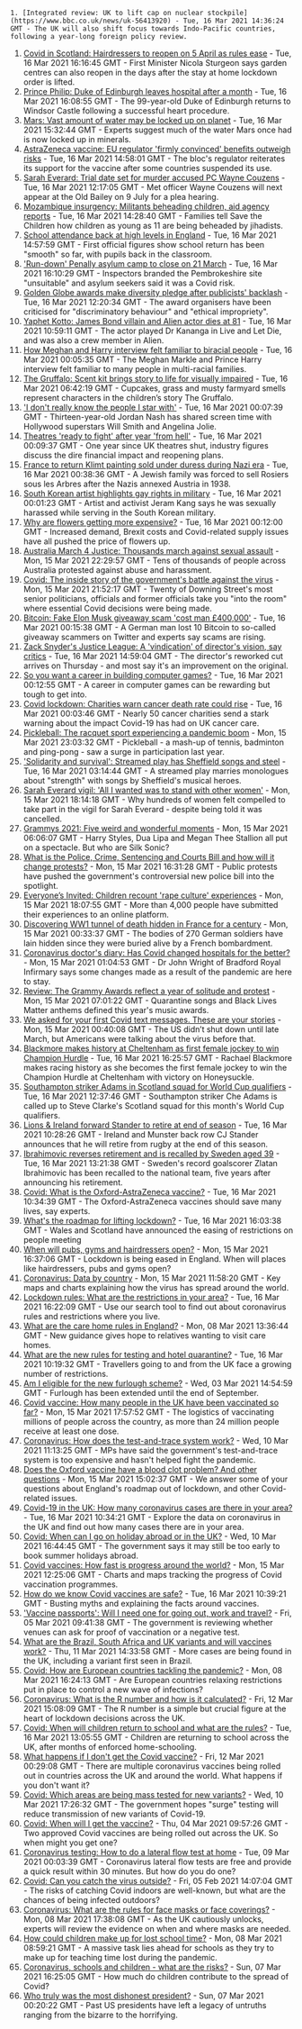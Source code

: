 
    1. [Integrated review: UK to lift cap on nuclear stockpile](https://www.bbc.co.uk/news/uk-56413920) - Tue, 16 Mar 2021 14:36:24 GMT - The UK will also shift focus towards Indo-Pacific countries, following a year-long foreign policy review.
1. [Covid in Scotland: Hairdressers to reopen on 5 April as rules ease](https://www.bbc.co.uk/news/uk-scotland-56416538) - Tue, 16 Mar 2021 16:16:45 GMT - First Minister Nicola Sturgeon says garden centres can also reopen in the days after the stay at home lockdown order is lifted.
1. [Prince Philip: Duke of Edinburgh leaves hospital after a month](https://www.bbc.co.uk/news/uk-56413762) - Tue, 16 Mar 2021 16:08:55 GMT - The 99-year-old Duke of Edinburgh returns to Windsor Castle following a successful heart procedure.
1. [Mars: Vast amount of water may be locked up on planet](https://www.bbc.co.uk/news/science-environment-56400227) - Tue, 16 Mar 2021 15:32:44 GMT - Experts suggest much of the water Mars once had is now locked up in minerals.
1. [AstraZeneca vaccine: EU regulator 'firmly convinced' benefits outweigh risks](https://www.bbc.co.uk/news/health-56411561) - Tue, 16 Mar 2021 14:58:01 GMT - The bloc's regulator reiterates its support for the vaccine after some countries suspended its use.
1. [Sarah Everard: Trial date set for murder accused PC Wayne Couzens](https://www.bbc.co.uk/news/uk-england-london-56404030) - Tue, 16 Mar 2021 12:17:05 GMT - Met officer Wayne Couzens will next appear at the Old Bailey on 9 July for a plea hearing.
1. [Mozambique insurgency: Militants beheading children, aid agency reports](https://www.bbc.co.uk/news/world-africa-56411157) - Tue, 16 Mar 2021 14:28:40 GMT - Families tell Save the Children how children as young as 11 are being beheaded by jihadists.
1. [School attendance back at high levels in England](https://www.bbc.co.uk/news/education-56417954) - Tue, 16 Mar 2021 14:57:59 GMT - First official figures show school return has been "smooth" so far, with pupils back in the classroom.
1. ['Run-down' Penally asylum camp to close on 21 March](https://www.bbc.co.uk/news/uk-wales-politics-56418361) - Tue, 16 Mar 2021 16:10:29 GMT - Inspectors branded the Pembrokeshire site "unsuitable" and asylum seekers said it was a Covid risk.
1. [Golden Globe awards make diversity pledge after publicists' backlash](https://www.bbc.co.uk/news/entertainment-arts-56413196) - Tue, 16 Mar 2021 12:20:34 GMT - The award organisers have been criticised for "discriminatory behaviour" and "ethical impropriety".
1. [Yaphet Kotto: James Bond villain and Alien actor dies at 81](https://www.bbc.co.uk/news/entertainment-arts-56412867) - Tue, 16 Mar 2021 10:59:11 GMT - The actor played Dr Kananga in Live and Let Die, and was also a crew member in Alien.
1. [How Meghan and Harry interview felt familiar to biracial people](https://www.bbc.co.uk/news/world-56408472) - Tue, 16 Mar 2021 00:05:35 GMT - The Meghan Markle and Prince Harry interview felt familiar to many people in multi-racial families.
1. [The Gruffalo: Scent kit brings story to life for visually impaired](https://www.bbc.co.uk/news/uk-england-bristol-56402001) - Tue, 16 Mar 2021 06:42:19 GMT - Cupcakes, grass and musty farmyard smells represent characters in the children’s story The Gruffalo.
1. ['I don't really know the people I star with'](https://www.bbc.co.uk/news/entertainment-arts-56407031) - Tue, 16 Mar 2021 00:07:39 GMT - Thirteen-year-old Jordan Nash has shared screen time with Hollywood superstars Will Smith and Angelina Jolie.
1. [Theatres 'ready to fight' after year 'from hell'](https://www.bbc.co.uk/news/business-56394404) - Tue, 16 Mar 2021 00:09:37 GMT - One year since UK theatres shut, industry figures discuss the dire financial impact and reopening plans.
1. [France to return Klimt painting sold under duress during Nazi era](https://www.bbc.co.uk/news/world-europe-56410619) - Tue, 16 Mar 2021 00:38:36 GMT - A Jewish family was forced to sell Rosiers sous les Arbres after the Nazis annexed Austria in 1938.
1. [South Korean artist highlights gay rights in military](https://www.bbc.co.uk/news/world-asia-56408613) - Tue, 16 Mar 2021 00:01:23 GMT - Artist and activist Jeram Kang says he was sexually harassed while serving in the South Korean military.
1. [Why are flowers getting more expensive?](https://www.bbc.co.uk/news/business-56408202) - Tue, 16 Mar 2021 00:12:00 GMT - Increased demand, Brexit costs and Covid-related supply issues have all pushed the price of flowers up.
1. [Australia March 4 Justice: Thousands march against sexual assault](https://www.bbc.co.uk/news/world-australia-56406043) - Mon, 15 Mar 2021 22:29:57 GMT - Tens of thousands of people across Australia protested against abuse and harassment.
1. [Covid: The inside story of the government's battle against the virus](https://www.bbc.co.uk/news/uk-politics-56361599) - Mon, 15 Mar 2021 21:52:17 GMT - Twenty of Downing Street's most senior politicians, officials and former officials take you "into the room" where essential Covid decisions were being made.
1. [Bitcoin: Fake Elon Musk giveaway scam 'cost man £400,000'](https://www.bbc.co.uk/news/technology-56402378) - Tue, 16 Mar 2021 00:15:38 GMT - A German man lost 10 Bitcoin to so-called giveaway scammers on Twitter and experts say scams are rising.
1. [Zack Snyder's Justice League: A 'vindication' of director's vision, say critics](https://www.bbc.co.uk/news/entertainment-arts-56415738) - Tue, 16 Mar 2021 14:59:04 GMT - The director's reworked cut arrives on Thursday - and most say it's an improvement on the original.
1. [So you want a career in building computer games?](https://www.bbc.co.uk/news/business-56320899) - Tue, 16 Mar 2021 00:12:55 GMT - A career in computer games can be rewarding but tough to get into.
1. [Covid lockdown: Charities warn cancer death rate could rise](https://www.bbc.co.uk/news/newsbeat-56362264) - Tue, 16 Mar 2021 00:03:46 GMT - Nearly 50 cancer charities send a stark warning about the impact Covid-19 has had on UK cancer care.
1. [Pickleball: The racquet sport experiencing a pandemic boom](https://www.bbc.co.uk/news/world-us-canada-56324048) - Mon, 15 Mar 2021 23:03:32 GMT - Pickleball - a mash-up of tennis, badminton and ping-pong - saw a surge in participation last year.
1. ['Solidarity and survival': Streamed play has Sheffield songs and steel](https://www.bbc.co.uk/news/entertainment-arts-56336678) - Tue, 16 Mar 2021 03:14:44 GMT - A streamed play marries monologues about "strength" with songs by Sheffield's musical heroes.
1. [Sarah Everard vigil: 'All I wanted was to stand with other women'](https://www.bbc.co.uk/news/uk-56402418) - Mon, 15 Mar 2021 18:14:18 GMT - Why hundreds of women felt compelled to take part in the vigil for Sarah Everard - despite being told it was cancelled.
1. [Grammys 2021: Five weird and wonderful moments](https://www.bbc.co.uk/news/entertainment-arts-56397661) - Mon, 15 Mar 2021 06:06:07 GMT - Harry Styles, Dua Lipa and Megan Thee Stallion all put on a spectacle. But who are Silk Sonic?
1. [What is the Police, Crime, Sentencing and Courts Bill and how will it change protests?](https://www.bbc.co.uk/news/uk-56400751) - Mon, 15 Mar 2021 16:31:28 GMT - Public protests have pushed the government's controversial new police bill into the spotlight.
1. [Everyone’s Invited: Children recount 'rape culture' experiences](https://www.bbc.co.uk/news/technology-56407441) - Mon, 15 Mar 2021 18:07:55 GMT - More than 4,000 people have submitted their experiences to an online platform.
1. [Discovering WW1 tunnel of death hidden in France for a century](https://www.bbc.co.uk/news/world-europe-56370510) - Mon, 15 Mar 2021 00:33:37 GMT - The bodies of 270 German soldiers have lain hidden since they were buried alive by a French bombardment.
1. [Coronavirus doctor's diary: Has Covid changed hospitals for the better?](https://www.bbc.co.uk/news/health-56379088) - Mon, 15 Mar 2021 01:04:53 GMT - Dr John Wright of Bradford Royal Infirmary says some changes made as a result of the pandemic are here to stay.
1. [Review: The Grammy Awards reflect a year of solitude and protest](https://www.bbc.co.uk/news/entertainment-arts-56398165) - Mon, 15 Mar 2021 07:01:22 GMT - Quarantine songs and Black Lives Matter anthems defined this year's music awards.
1. [We asked for your first Covid text messages. These are your stories](https://www.bbc.co.uk/news/world-us-canada-56338916) - Mon, 15 Mar 2021 00:40:08 GMT - The US didn’t shut down until late March, but Americans were talking about the virus before that.
1. [Blackmore makes history at Cheltenham as first female jockey to win Champion Hurdle](https://www.bbc.co.uk/sport/horse-racing/56408640) - Tue, 16 Mar 2021 16:25:57 GMT - Rachael Blackmore makes racing history as she becomes the first female jockey to win the Champion Hurdle at Cheltenham with victory on Honeysuckle.
1. [Southampton striker Adams in Scotland squad for World Cup qualifiers](https://www.bbc.co.uk/sport/football/56412965) - Tue, 16 Mar 2021 12:37:46 GMT - Southampton striker Che Adams is called up to Steve Clarke's Scotland squad for this month's World Cup qualifiers.
1. [Lions & Ireland forward Stander to retire at end of season](https://www.bbc.co.uk/sport/rugby-union/56413483) - Tue, 16 Mar 2021 10:28:26 GMT - Ireland and Munster back row CJ Stander announces that he will retire from rugby at the end of this season.
1. [Ibrahimovic reverses retirement and is recalled by Sweden aged 39](https://www.bbc.co.uk/sport/football/56411997) - Tue, 16 Mar 2021 13:21:38 GMT - Sweden's record goalscorer Zlatan Ibrahimovic has been recalled to the national team, five years after announcing his retirement.
1. [Covid: What is the Oxford-AstraZeneca vaccine?](https://www.bbc.co.uk/news/health-55302595) - Tue, 16 Mar 2021 10:34:39 GMT - The Oxford-AstraZeneca vaccines should save many lives, say experts.
1. [What's the roadmap for lifting lockdown?](https://www.bbc.co.uk/news/explainers-52530518) - Tue, 16 Mar 2021 16:03:38 GMT - Wales and Scotland have announced the easing of restrictions on people meeting
1. [When will pubs, gyms and hairdressers open?](https://www.bbc.co.uk/news/explainers-53349989) - Mon, 15 Mar 2021 16:37:06 GMT - Lockdown is being eased in England. When will places like hairdressers, pubs and gyms open?
1. [Coronavirus: Data by country](https://www.bbc.co.uk/news/world-51235105) - Mon, 15 Mar 2021 11:58:20 GMT - Key maps and charts explaining how the virus has spread around the world.
1. [Lockdown rules: What are the restrictions in your area?](https://www.bbc.co.uk/news/uk-54373904) - Tue, 16 Mar 2021 16:22:09 GMT - Use our search tool to find out about coronavirus rules and restrictions where you live.
1. [What are the care home rules in England?](https://www.bbc.co.uk/news/explainers-53503712) - Mon, 08 Mar 2021 13:36:44 GMT - New guidance gives hope to relatives wanting to visit care homes.
1. [What are the new rules for testing and hotel quarantine?](https://www.bbc.co.uk/news/explainers-52544307) - Tue, 16 Mar 2021 10:19:32 GMT - Travellers going to and from the UK face a growing number of restrictions.
1. [Am I eligible for the new furlough scheme?](https://www.bbc.co.uk/news/explainers-52135342) - Wed, 03 Mar 2021 14:54:59 GMT - Furlough has been extended until the end of September.
1. [Covid vaccine: How many people in the UK have been vaccinated so far?](https://www.bbc.co.uk/news/health-55274833) - Mon, 15 Mar 2021 17:57:52 GMT - The logistics of vaccinating millions of people across the country, as more than 24 million people receive at least one dose.
1. [Coronavirus: How does the test-and-trace system work?](https://www.bbc.co.uk/news/explainers-52442754) - Wed, 10 Mar 2021 11:13:25 GMT - MPs have said the government's test-and-trace system is too expensive and hasn't helped fight the pandemic.
1. [Does the Oxford vaccine have a blood clot problem? And other questions](https://www.bbc.co.uk/news/world-asia-china-51176409) - Mon, 15 Mar 2021 15:02:37 GMT - We answer some of your questions about England's roadmap out of lockdown, and other Covid-related issues.
1. [Covid-19 in the UK: How many coronavirus cases are there in your area?](https://www.bbc.co.uk/news/uk-51768274) - Tue, 16 Mar 2021 10:34:21 GMT - Explore the data on coronavirus in the UK and find out how many cases there are in your area.
1. [Covid: When can I go on holiday abroad or in the UK?](https://www.bbc.co.uk/news/explainers-52646738) - Wed, 10 Mar 2021 16:44:45 GMT - The government says it may still be too early to book summer holidays abroad.
1. [Covid vaccines: How fast is progress around the world?](https://www.bbc.co.uk/news/world-56237778) - Mon, 15 Mar 2021 12:25:06 GMT - Charts and maps tracking the progress of Covid vaccination programmes.
1. [How do we know Covid vaccines are safe?](https://www.bbc.co.uk/news/health-55056016) - Tue, 16 Mar 2021 10:39:21 GMT - Busting myths and explaining the facts around vaccines.
1. ['Vaccine passports': Will I need one for going out, work and travel?](https://www.bbc.co.uk/news/explainers-55718553) - Fri, 05 Mar 2021 09:41:38 GMT - The government is reviewing whether venues can ask for proof of vaccination or a negative test.
1. [What are the Brazil, South Africa and UK variants and will vaccines work?](https://www.bbc.co.uk/news/health-55659820) - Thu, 11 Mar 2021 14:33:58 GMT - More cases are being found in the UK, including a variant first seen in Brazil.
1. [Covid: How are European countries tackling the pandemic?](https://www.bbc.co.uk/news/explainers-53640249) - Mon, 08 Mar 2021 16:24:13 GMT - Are European countries relaxing restrictions put in place to control a new wave of infections?
1. [Coronavirus: What is the R number and how is it calculated?](https://www.bbc.co.uk/news/health-52473523) - Fri, 12 Mar 2021 15:08:09 GMT - The R number is a simple but crucial figure at the heart of lockdown decisions across the UK.
1. [Covid: When will children return to school and what are the rules?](https://www.bbc.co.uk/news/education-51643556) - Tue, 16 Mar 2021 13:05:55 GMT - Children are returning to school across the UK, after months of enforced home-schooling.
1. [What happens if I don't get the Covid vaccine?](https://www.bbc.co.uk/news/health-56359242) - Fri, 12 Mar 2021 00:29:08 GMT - There are multiple coronavirus vaccines being rolled out in countries across the UK and around the world. What happens if you don't want it?
1. [Covid: Which areas are being mass tested for new variants?](https://www.bbc.co.uk/news/explainers-54872039) - Wed, 10 Mar 2021 17:26:32 GMT - The government hopes "surge" testing will reduce transmission of new variants of Covid-19.
1. [Covid: When will I get the vaccine?](https://www.bbc.co.uk/news/health-55045639) - Thu, 04 Mar 2021 09:57:26 GMT - Two approved Covid vaccines are being rolled out across the UK. So when might you get one?
1. [Coronavirus testing: How to do a lateral flow test at home](https://www.bbc.co.uk/news/health-56326456) - Tue, 09 Mar 2021 00:03:39 GMT - Coronavirus lateral flow tests are free and provide a quick result within 30 minutes. But how do you do one?
1. [Covid: Can you catch the virus outside?](https://www.bbc.co.uk/news/explainers-55680305) - Fri, 05 Feb 2021 14:07:04 GMT - The risks of catching Covid indoors are well-known, but what are the chances of being infected outdoors?
1. [Coronavirus: What are the rules for face masks or face coverings?](https://www.bbc.co.uk/news/health-51205344) - Mon, 08 Mar 2021 17:38:08 GMT - As the UK cautiously unlocks, experts will review the evidence on when and where masks are needed.
1. [How could children make up for lost school time?](https://www.bbc.co.uk/news/explainers-55938837) - Mon, 08 Mar 2021 08:59:21 GMT - A massive task lies ahead for schools as they try to make up for teaching time lost during the pandemic.
1. [Coronavirus, schools and children - what are the risks?](https://www.bbc.co.uk/news/health-52003804) - Sun, 07 Mar 2021 16:25:05 GMT - How much do children contribute to the spread of Covid?
1. [Who truly was the most dishonest president?](https://www.bbc.co.uk/news/world-us-canada-56246507) - Sun, 07 Mar 2021 00:20:22 GMT - Past US presidents have left a legacy of untruths ranging from the bizarre to the horrifying.

